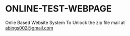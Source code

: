 # ONLINE-TEST-WEBPAGE
Onlie Based Website System To Unlock the zip file mail at abings002@gmail.com
